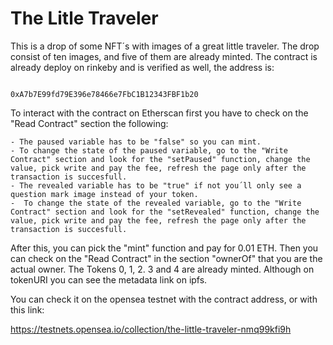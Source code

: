 # The Litle Traveler

This is a drop of some NFT´s with images of a great little traveler. The drop consist of ten images, and five of them are already minted.
The contract is already deploy on rinkeby and is verified as well, the address is:
                                      
                                      0xA7b7E99fd79E396e78466e7FbC1B12343FBF1b20

To interact with the contract on Etherscan first you have to check on the "Read Contract" section the following:

    - The paused variable has to be "false" so you can mint.
    - To change the state of the paused variable, go to the "Write Contract" section and look for the "setPaused" function, change the value, pick write and pay the fee, refresh the page only after the transaction is succesfull.
    - The revealed variable has to be "true" if not you´ll only see a question mark image instead of your token.
    -  To change the state of the revealed variable, go to the "Write Contract" section and look for the "setRevealed" function, change the value, pick write and pay the fee, refresh the page only after the transaction is succesfull.

After this, you can pick the "mint" function and pay for 0.01 ETH. Then you can check on the "Read Contract" in the section "ownerOf" that you are the actual owner. The Tokens 0, 1, 2. 3 and 4 are already minted. Although on tokenURI you can see the metadata link on ipfs.

You can check it on the opensea testnet with the contract address, or with this link: 

https://testnets.opensea.io/collection/the-little-traveler-nmq99kfi9h

